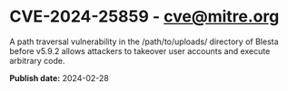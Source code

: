 # CVE-2024-25859 - cve@mitre.org

A path traversal vulnerability in the /path/to/uploads/ directory of Blesta before v5.9.2 allows attackers to takeover user accounts and execute arbitrary code.

**Publish date:** 2024-02-28
